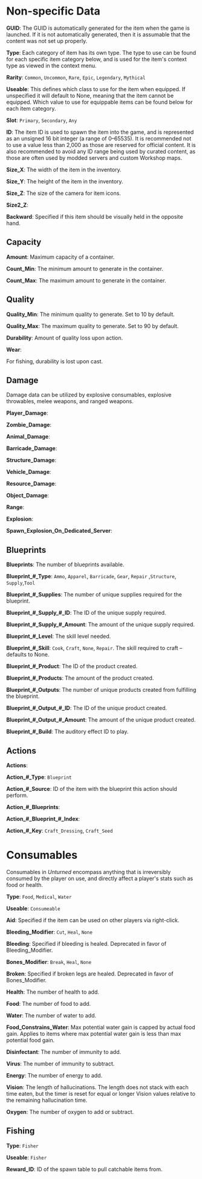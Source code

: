 Non-specific Data
=================

__GUID__: The GUID is automatically generated for the item when the game is launched. If it is not automatically generated, then it is assumable that the content was not set up properly.

__Type__: Each category of item has its own type. The type to use can be found for each specific item category below, and is used for the item's context type as viewed in the context menu.

__Rarity__: <code>Common</code>, <code>Uncommon</code>, <code>Rare</code>, <code>Epic</code>, <code>Legendary</code>, <code>Mythical</code>

__Useable__: This defines which class to use for the item when equipped. If unspecified it will default to None, meaning that the item cannot be equipped. Which value to use for equippable items can be found below for each item category.

__Slot__: <code>Primary</code>, <code>Secondary</code>, <code>Any</code>

__ID__: The item ID is used to spawn the item into the game, and is represented as an unsigned 16 bit integer (a range of 0–65535). It is recommended not to use a value less than 2,000 as those are reserved for official content. It is also recommended to avoid any ID range being used by curated content, as those are often used by modded servers and custom Workshop maps.

__Size_X__: The width of the item in the inventory.

__Size_Y__: The height of the item in the inventory.

__Size_Z__: The size of the camera for item icons.

__Size2_Z__:

__Backward__: Specified if this item should be visually held in the opposite hand.

Capacity
--------

__Amount__: Maximum capacity of a container.

__Count_Min__: The minimum amount to generate in the container.

__Count_Max__: The maximum amount to generate in the container.

Quality
-------

__Quality_Min__: The minimum quality to generate. Set to 10 by default.

__Quality_Max__: The maximum quality to generate. Set to 90 by default.

__Durability__: Amount of quality loss upon action.

__Wear__:

For fishing, durability is lost upon cast.

Damage
------

Damage data can be utilized by explosive consumables, explosive throwables, melee weapons, and ranged weapons.

__Player_Damage__:

__Zombie_Damage__:

__Animal_Damage__:

__Barricade_Damage__:

__Structure_Damage__:

__Vehicle_Damage__:

__Resource_Damage__:

__Object_Damage__:

__Range__:

__Explosion__:

__Spawn_Explosion_On_Dedicated_Server__:

Blueprints
----------

__Blueprints__: The number of blueprints available.

__Blueprint\_#\_Type__: <code>Ammo</code>, <code>Apparel</code>, <code>Barricade</code>, <code>Gear</code>, <code>Repair</code> ,<code>Structure</code>, <code>Supply</code>,<code>Tool</code>

__Blueprint\_#\_Supplies__: The number of unique supplies required for the blueprint.

__Blueprint\_#\_Supply\_#\_ID__: The ID of the unique supply required.

__Blueprint\_#\_Supply\_#\_Amount__: The amount of the unique supply required.

__Blueprint\_#\_Level__: The skill level needed.

__Blueprint\_#\_Skill__: <code>Cook</code>, <code>Craft</code>, <code>None</code>, <code>Repair</code>. The skill required to craft – defaults to None.

__Blueprint\_#\_Product__: The ID of the product created.

__Blueprint\_#\_Products__: The amount of the product created.

__Blueprint\_#\_Outputs__: The number of unique products created from fulfilling the blueprint.

__Blueprint\_#\_Output\_#\_ID__: The ID of the unique product created.

__Blueprint\_#\_Output\_#\_Amount__: The amount of the unique product created.

__Blueprint\_#\_Build__: The auditory effect ID to play.

Actions
-------

__Actions__:

__Action\_#\_Type__: <code>Blueprint</code>

__Action\_#\_Source__: ID of the item with the blueprint this action should perform.

__Action\_#\_Blueprints__:

__Action\_#\_Blueprint\_#\_Index__:

__Action\_#\_Key__: <code>Craft_Dressing</code>, <code>Craft_Seed</code>

Consumables
============

Consumables in _Unturned_ encompass anything that is irreversibly consumed by the player on use, and directly affect a player's stats such as food or health.

__Type__: <code>Food</code>, <code>Medical</code>, <code>Water</code>

__Useable__: <code>Consumeable</code>

__Aid__: Specified if the item can be used on other players via right-click.

__Bleeding_Modifier__: <code>Cut</code>, <code>Heal</code>, <code>None</code>

__Bleeding__: Specified if bleeding is healed. Deprecated in favor of Bleeding_Modifier.

__Bones_Modifier__: <code>Break</code>, <code>Heal</code>, <code>None</code>

__Broken__: Specified if broken legs are healed. Deprecated in favor of Bones_Modifier.

__Health__: The number of health to add.

__Food__: The number of food to add.

__Water__: The number of water to add.

__Food_Constrains_Water__: Max potential water gain is capped by actual food gain. Applies to items where max potential water gain is less than max potential food gain.

__Disinfectant__: The number of immunity to add.

__Virus__: The number of immunity to subtract.

__Energy__: The number of energy to add.

__Vision__: The length of hallucinations. The length does not stack with each time eaten, but the timer is reset for equal or longer Vision values relative to the remaining hallucination time.

__Oxygen__: The number of oxygen to add or subtract.

Fishing
-------

__Type__: <code>Fisher</code>

__Useable__: <code>Fisher</code>

__Reward_ID__: ID of the spawn table to pull catchable items from.
